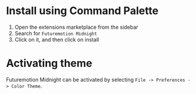 # Install using Command Palette

1. Open the extensions marketplace from the sidebar
2. Search for `Futuremotion Midnight`
3. Click on it, and then click on install

# Activating theme

Futuremotion Midnight can be activated by selecting `File -> Preferences -> Color Theme`.

